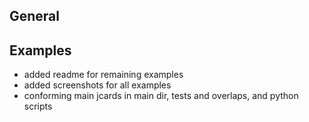 ## General


## Examples

- added readme for remaining examples
- added screenshots for all examples
- conforming main jcards in main dir, tests and overlaps, and python scripts